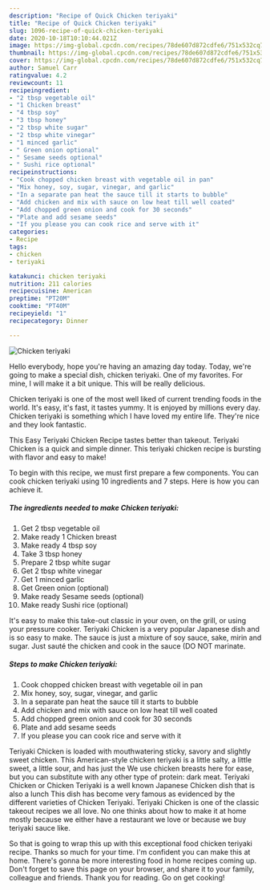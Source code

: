 ```yaml
---
description: "Recipe of Quick Chicken teriyaki"
title: "Recipe of Quick Chicken teriyaki"
slug: 1096-recipe-of-quick-chicken-teriyaki
date: 2020-10-18T10:10:44.021Z
image: https://img-global.cpcdn.com/recipes/78de607d872cdfe6/751x532cq70/chicken-teriyaki-recipe-main-photo.jpg
thumbnail: https://img-global.cpcdn.com/recipes/78de607d872cdfe6/751x532cq70/chicken-teriyaki-recipe-main-photo.jpg
cover: https://img-global.cpcdn.com/recipes/78de607d872cdfe6/751x532cq70/chicken-teriyaki-recipe-main-photo.jpg
author: Samuel Carr
ratingvalue: 4.2
reviewcount: 11
recipeingredient:
- "2 tbsp vegetable oil"
- "1 Chicken breast"
- "4 tbsp soy"
- "3 tbsp honey"
- "2 tbsp white sugar"
- "2 tbsp white vinegar"
- "1 minced garlic"
- " Green onion optional"
- " Sesame seeds optional"
- " Sushi rice optional"
recipeinstructions:
- "Cook chopped chicken breast with vegetable oil in pan"
- "Mix honey, soy, sugar, vinegar, and garlic"
- "In a separate pan heat the sauce till it starts to bubble"
- "Add chicken and mix with sauce on low heat till well coated"
- "Add chopped green onion and cook for 30 seconds"
- "Plate and add sesame seeds"
- "If you please you can cook rice and serve with it"
categories:
- Recipe
tags:
- chicken
- teriyaki

katakunci: chicken teriyaki 
nutrition: 211 calories
recipecuisine: American
preptime: "PT20M"
cooktime: "PT40M"
recipeyield: "1"
recipecategory: Dinner

---
```



![Chicken teriyaki](https://img-global.cpcdn.com/recipes/78de607d872cdfe6/751x532cq70/chicken-teriyaki-recipe-main-photo.jpg)

Hello everybody, hope you're having an amazing day today. Today, we're going to make a special dish, chicken teriyaki. One of my favorites. For mine, I will make it a bit unique. This will be really delicious.

Chicken teriyaki is one of the most well liked of current trending foods in the world. It's easy, it's fast, it tastes yummy. It is enjoyed by millions every day. Chicken teriyaki is something which I have loved my entire life. They're nice and they look fantastic.

This Easy Teriyaki Chicken Recipe tastes better than takeout. Teriyaki Chicken is a quick and simple dinner. This teriyaki chicken recipe is bursting with flavor and easy to make!


To begin with this recipe, we must first prepare a few components. You can cook chicken teriyaki using 10 ingredients and 7 steps. Here is how you can achieve it.

<!--inarticleads1-->

##### The ingredients needed to make Chicken teriyaki:

1. Get 2 tbsp vegetable oil
1. Make ready 1 Chicken breast
1. Make ready 4 tbsp soy
1. Take 3 tbsp honey
1. Prepare 2 tbsp white sugar
1. Get 2 tbsp white vinegar
1. Get 1 minced garlic
1. Get  Green onion (optional)
1. Make ready  Sesame seeds (optional)
1. Make ready  Sushi rice (optional)


It&#39;s easy to make this take-out classic in your oven, on the grill, or using your pressure cooker. Teriyaki Chicken is a very popular Japanese dish and is so easy to make. The sauce is just a mixture of soy sauce, sake, mirin and sugar. Just sauté the chicken and cook in the sauce (DO NOT marinate. 

<!--inarticleads2-->

##### Steps to make Chicken teriyaki:

1. Cook chopped chicken breast with vegetable oil in pan
1. Mix honey, soy, sugar, vinegar, and garlic
1. In a separate pan heat the sauce till it starts to bubble
1. Add chicken and mix with sauce on low heat till well coated
1. Add chopped green onion and cook for 30 seconds
1. Plate and add sesame seeds
1. If you please you can cook rice and serve with it


Teriyaki Chicken is loaded with mouthwatering sticky, savory and slightly sweet chicken. This American-style chicken teriyaki is a little salty, a little sweet, a little sour, and has just the We use chicken breasts here for ease, but you can substitute with any other type of protein: dark meat. Teriyaki Chicken or Chicken Teriyaki is a well known Japanese Chicken dish that is also a lunch This dish has become very famous as evidenced by the different varieties of Chicken Teriyaki. Teriyaki Chicken is one of the classic takeout recipes we all love. No one thinks about how to make it at home mostly because we either have a restaurant we love or because we buy teriyaki sauce like. 

So that is going to wrap this up with this exceptional food chicken teriyaki recipe. Thanks so much for your time. I'm confident you can make this at home. There's gonna be more interesting food in home recipes coming up. Don't forget to save this page on your browser, and share it to your family, colleague and friends. Thank you for reading. Go on get cooking!
